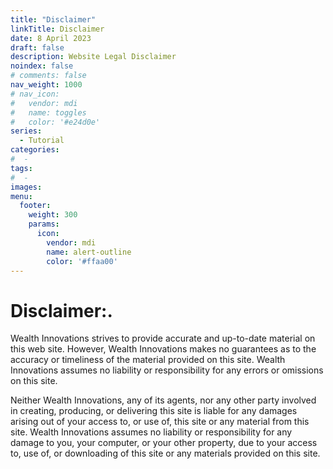 ```yaml
---
title: "Disclaimer"
linkTitle: Disclaimer
date: 8 April 2023
draft: false
description: Website Legal Disclaimer
noindex: false
# comments: false
nav_weight: 1000
# nav_icon:
#   vendor: mdi
#   name: toggles
#   color: '#e24d0e'
series:
  - Tutorial
categories:
#  - 
tags:
#  - 
images:
menu:
  footer:
    weight: 300
    params:
      icon:
        vendor: mdi
        name: alert-outline
        color: '#ffaa00'
---
```


# Disclaimer:.

<!--more-->

Wealth Innovations strives to provide accurate and up-to-date material on this web site. However, Wealth Innovations makes no guarantees as to the accuracy or timeliness of the material provided on this site. Wealth Innovations assumes no liability or responsibility for any errors or omissions on this site.

Neither Wealth Innovations, any of its agents, nor any other party involved in creating, producing, or delivering this site is liable for any damages arising out of your access to, or use of, this site or any material from this site. Wealth Innovations assumes no liability or responsibility for any damage to you, your computer, or your other property, due to your access to, use of, or downloading of this site or any materials provided on this site.

